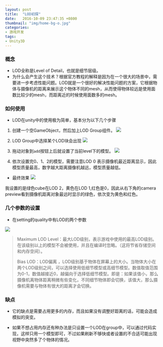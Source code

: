 ```yaml
---
layout: post
title:  "LOD初探"
date:   2016-10-09 23:47:35 +0800
thumbnail: "img/home-bg-o.jpg"
categories: 
- 游戏开发
tags:
- Unity3D
---
```


### 概念

 - LOD全称是Level of Detail，也就是细节层级。
 - 为什么会产生这个技术？根据官方教程的解释是因为在一个很大的场景中，需要进一步考虑性能问题。LOD就是一个很好的解决性能问题的方案，它根据物体与摄像机的距离来展示这个物体不同的mesh，从而使得物体较远是使用面数比较少的mesh，而距离近的时候使用面数多的mesh。

<!--more-->

### 如何使用

- LOD在unity中的使用极为简单，基本分为以下几个步骤 

1. 创建一个空GameObject，然后加上LOD Group组件。
![](http://images2015.cnblogs.com/blog/23250/201610/23250-20161009232106898-784286333.jpg)
  
2. LOD Group中选择某个LOD块会出现
![](http://images2015.cnblogs.com/blog/23250/201610/23250-20161009233343045-133617437.jpg)
  
3. 拖动对象到`add`按钮上后就设置了当前level下的模型。
![](http://images2015.cnblogs.com/blog/23250/201610/23250-20161009233221336-502460804.jpg)
  
4. 依次设置完0、1、2的模型，需要注意LOD 0 表示摄像机最近距离显示，因此模型质量最高，数字越大距离摄像机越远，模型质量越低。

- 最终效果
![](http://images2015.cnblogs.com/blog/23250/201610/23250-20161009232136822-2074270500.gif)

我设置的是绿色cube在LOD 2，黄色在LOD 1,红色是0，因此从右下角的camera preview看到摄像机距离对象最远时显示的绿色，依次变为黄色和红色。

### 几个参数的设置

- 在setting的quality中有LOD的两个参数

![](http://images2015.cnblogs.com/blog/23250/201610/23250-20161009234207377-1568794073.jpg)

> Maximum LOD Level：最大LOD级别，表示游戏中使用的最高LOD级别。在该级别以上的模型不会被使用，并且在编译时忽略。（这将节省存储空间和内存空间）。
> 
> Bias LOD：LOD偏离 ，LOD级别基于物体在屏幕上的大小。当物体大小在两个LOD级别之间，可以选择使用低细节模型或高细节模型。数值取值范围为0-1，数值越接近0，越偏向于选择低细节模型。即是：如果该值小，那么摄像机离物体距离稍微有些变化，不同细节物体即会切换，该值大，那么摄像机需要与物体有很大的距离才会切换。

### 缺点
- 它的缺点是需要占用更多的内存，而且如果没有调整好距离的话，可能会造成模拟的突变。

- 如果不想占用内存还有种办法是只设置一个LOD在group中，可以通过代码实现，这样只用一个模型即可，不过如果刷新不够快或者设置的不合适可能出现视野中突然多了个物体的情况。